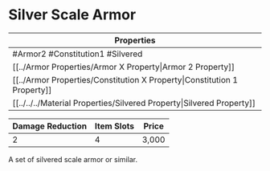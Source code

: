 # Silver Scale Armor

| Properties                                                               |
| ------------------------------------------------------------------------ |
| #Armor2 #Constitution1 #Silvered                                         |
| [[../Armor Properties/Armor X Property\|Armor 2 Property]]               |
| [[../Armor Properties/Constitution X Property\|Constitution 1 Property]] |
| [[../../../Material Properties/Silvered Property\|Silvered Property]]    |


| Damage Reduction | Item Slots | Price |
| ---------------- | ---------- | ----- |
| 2                | 4          | 3,000 |

A set of silvered scale armor or similar.